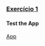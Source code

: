 ### [Exercício 1](https://github.com/FelipeNasci/appReact/tree/master/Exercise_1)

#### Test the App

[App](https://wcyir.csb.app/)